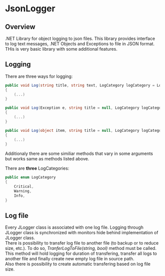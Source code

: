 # JsonLogger 
## Overview
.NET Library for object logging to json files. This library provides interface to log text messages, .NET Objects and Exceptions to file in JSON format.  
THis is very basic library with some additional features.

## Logging
There are three ways for logging:
```csharp
public void Log(string title, string text, LogCategory logCategory = LogCategory.Info)
{
	(...)
}

public void Log(Exception e, string title = null, LogCategory logCategory = LogCategory.Critical)
{
	(...)
}

public void Log(object item, string title = null, LogCategory logCategory = LogCategory.Info)
{
	(...)
}
```
Additionaly there are some similiar methods that vary in some arguments but works same as methods listed above.

There are **three** LogCategories:
```csharp
public enum LogCategory
{
    Critical,
    Warning,
    Info,
}
```

## Log file
Every JLogger class is associated with one log file. Logging through JLogger class is synchronized with monitors hide behind implementation of JLogger class.  
There is possibility to transfer log file to another file (to backup or to reduce size, etc.). To do so, *TranferLogToFile(string, bool)* method must be called. This method will hold logging for duration of transfering, transfer all logs to another file and finally create new empty log file in source path.  
Also there is possibility to create automatic transfering based on log file size.